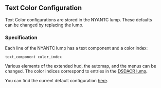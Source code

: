 ## Text Color Configuration

Text Color configurations are stored in the NYANTC lump. These defaults can be changed by replacing the lump.

### Specification

Each line of the NYANTC lump has a text component and a color index:

`text_component color_index`

Various elements of the extended hud, the automap, and the menus can be changed. The color indices correspond to entries in the [DSDACR lump](./color_range.md).

You can find the current default configuration [here](../prboom2/data/lumps/nyantc.lmp).
